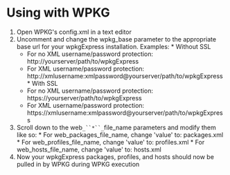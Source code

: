 # Using with WPKG #

  1. Open WPKG's config.xml in a text editor
  1. Uncomment and change the wpkg\_base parameter to the appropriate base url for your wpkgExpress installation. Examples:
    * Without SSL
      * For no XML username/password protection: http://yourserver/path/to/wpkgExpress
      * For XML username/password protection: http://xmlusername:xmlpassword@yourserver/path/to/wpkgExpress
    * With SSL
      * For no XML username/password protection: https://yourserver/path/to/wpkgExpress
      * For XML username/password protection: https://xmlusername:xmlpassword@yourserver/path/to/wpkgExpress
  1. Scroll down to the web`_``*``_`file\_name parameters and modify them like so:
    * For web\_packages\_file\_name, change 'value' to: packages.xml
    * For web\_profiles\_file\_name, change 'value' to: profiles.xml
    * For web\_hosts\_file\_name, change 'value' to: hosts.xml
  1. Now your wpkgExpress packages, profiles, and hosts should now be pulled in by WPKG during WPKG execution